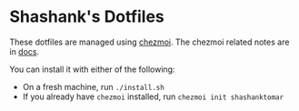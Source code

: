 # Shashank's Dotfiles

These dotfiles are managed using [chezmoi](https://www.chezmoi.io/). The chezmoi related notes are in [docs](./docs).

You can install it with either of the following:

- On a fresh machine, run `./install.sh`
- If you already have `chezmoi` installed, run `chezmoi init shashanktomar`
